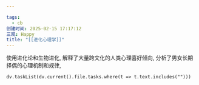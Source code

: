 ```yaml
---

tags:
  - cb
创建时间: 2025-02-15 17:17:12
三观: Happy
title: "[[进化心理学]]"
---
```



使用进化论和生物进化, 解释了大量跨文化的人类心理喜好倾向, 
分析了男女长期择偶的心理机制和规律, 




```dataviewjs
dv.taskList(dv.current().file.tasks.where(t => t.text.includes("")))
```

